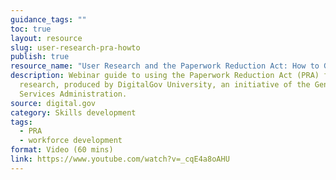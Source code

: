 ```yaml
---
guidance_tags: ""
toc: true
layout: resource
slug: user-research-pra-howto
publish: true
resource_name: "User Research and the Paperwork Reduction Act: How to Get it Done"
description: Webinar guide to using the Paperwork Reduction Act (PRA) for user
  research, produced by DigitalGov University, an initiative of the General
  Services Administration.
source: digital.gov
category: Skills development
tags:
  - PRA
  - workforce development
format: Video (60 mins)
link: https://www.youtube.com/watch?v=_cqE4a8oAHU
---
```

